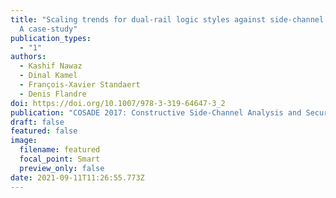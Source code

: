 ```yaml
---
title: "Scaling trends for dual-rail logic styles against side-channel attacks:
  A case-study"
publication_types:
  - "1"
authors:
  - Kashif Nawaz
  - Dinal Kamel
  - François-Xavier Standaert
  - Denis Flandre
doi: https://doi.org/10.1007/978-3-319-64647-3_2
publication: "COSADE 2017: Constructive Side-Channel Analysis and Secure Design pp 19-33"
draft: false
featured: false
image:
  filename: featured
  focal_point: Smart
  preview_only: false
date: 2021-09-11T11:26:55.773Z
---
```

